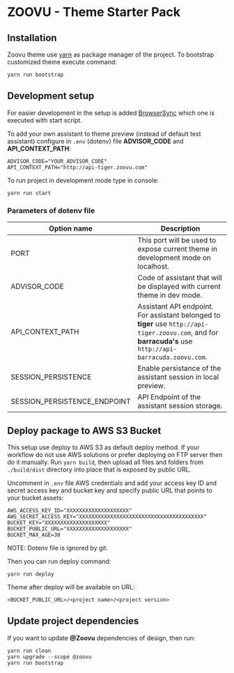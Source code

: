 # ZOOVU - Theme Starter Pack

## Installation

Zoovu theme use [yarn](https://yarnpkg.com/en/) as package manager of the project. To bootstrap customized theme execute command:

```commandline
yarn run bootstrap
```

## Development setup

For easier development in the setup is added [BrowserSync](https://www.browsersync.io/) which one is executed with start script.

To add your own assistant to theme preview (instead of default test assistant) configure in `.env` (dotenv) file **ADVISOR_CODE** and **API_CONTEXT_PATH**:

```
ADVISOR_CODE="YOUR_ADVISOR_CODE"
API_CONTEXT_PATH="http://api-tiger.zoovu.com"
```

To run project in development mode type in console:

```commandline
yarn run start
```

### Parameters of dotenv file

|Option name|Description|
|-|-|
|PORT|This port will be used to expose current theme in development mode on localhost.|
|ADVISOR_CODE|Code of assistant that will be displayed with current theme in dev mode.|
|API_CONTEXT_PATH|Assistant API endpoint. For assistant belonged to **tiger** use `http://api-tiger.zoovu.com`, and for **barracuda's** use `http://api-barracuda.zoovu.com`.|
|SESSION_PERSISTENCE|Enable persistance of the assistant session in local preview.|
|SESSION_PERSISTENCE_ENDPOINT|API Endpoint of the assistant session storage.|

## Deploy package to AWS S3 Bucket

This setup use deploy to AWS S3 as default deploy method. If your workflow do not use AWS solutions or prefer deploying on FTP server then do it manually. Run `yarn build`, then upload all files and folders from `./build/dist` directory into place that is exposed by public URL.

Uncomment in `.env` file AWS credentials and add your access key ID and secret access key and bucket key and specify public URL that points to your bucket assets: 

```
AWS_ACCESS_KEY_ID="XXXXXXXXXXXXXXXXXXXX"
AWS_SECRET_ACCESS_KEY="XXXXXXXXXXXXXXXXXXXXXXXXXXXXXXXXXXXXXXXX"
BUCKET_KEY="XXXXXXXXXXXXXXXXXXXX"
BUCKET_PUBLIC_URL="XXXXXXXXXXXXXXXXXXXX"
BUCKET_MAX_AGE=30
```

NOTE: Dotenv file is ignored by git.

Then you can run deploy command:

```commandline
yarn run deploy
```

Theme after deploy will be available on URL:

```
<BUCKET_PUBLIC_URL>/<project name>/<project version>
```

## Update project dependencies

If you want to update **@Zoovu** dependencies of design, then run:

```commandline
yarn run clean
yarn upgrade --scope @zoovu
yarn run bootstrap
```
